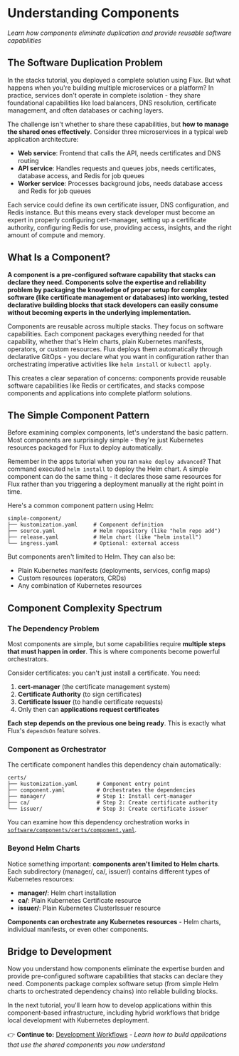 # Understanding Components

*Learn how components eliminate duplication and provide reusable software capabilities*

## The Software Duplication Problem

In the stacks tutorial, you deployed a complete solution using Flux. But what happens when you're building multiple microservices or a platform? In practice, services don't operate in complete isolation - they share foundational capabilities like load balancers, DNS resolution, certificate management, and often databases or caching layers.

The challenge isn't whether to share these capabilities, but **how to manage the shared ones effectively**. Consider three microservices in a typical web application architecture:

- **Web service**: Frontend that calls the API, needs certificates and DNS routing
- **API service**: Handles requests and queues jobs, needs certificates, database access, and Redis for job queues
- **Worker service**: Processes background jobs, needs database access and Redis for job queues

Each service could define its own certificate issuer, DNS configuration, and Redis instance. But this means every stack developer must become an expert in properly configuring cert-manager, setting up a certificate authority, configuring Redis for use, providing access, insights, and the right amount of compute and memory.

## What Is a Component?

**A component is a pre-configured software capability that stacks can declare they need. Components solve the expertise and reliability problem by packaging the knowledge of proper setup for complex software (like certificate management or databases) into working, tested declarative building blocks that stack developers can easily consume without becoming experts in the underlying implementation.**

Components are reusable across multiple stacks. They focus on software capabilities. Each component packages everything needed for that capability, whether that's Helm charts, plain Kubernetes manifests, operators, or custom resources. Flux deploys them automatically through declarative GitOps - you declare what you want in configuration rather than orchestrating imperative activities like `helm install` or `kubectl apply`.

This creates a clear separation of concerns: components provide reusable software capabilities like Redis or certificates, and stacks compose components and applications into complete platform solutions.

## The Simple Component Pattern

Before examining complex components, let's understand the basic pattern. Most components are surprisingly simple - they're just Kubernetes resources packaged for Flux to deploy automatically.

Remember in the apps tutorial when you ran `make deploy advanced`? That command executed `helm install` to deploy the Helm chart. A simple component can do the same thing - it declares those same resources for Flux rather than you triggering a deployment manually at the right point in time.

Here's a common component pattern using Helm:

```
simple-component/
├── kustomization.yaml     # Component definition
├── source.yaml            # Helm repository (like "helm repo add")
├── release.yaml           # Helm chart (like "helm install")
└── ingress.yaml           # Optional: external access
```

But components aren't limited to Helm. They can also be:
- Plain Kubernetes manifests (deployments, services, config maps)
- Custom resources (operators, CRDs)
- Any combination of Kubernetes resources

## Component Complexity Spectrum

### The Dependency Problem

Most components are simple, but some capabilities require **multiple steps that must happen in order**. This is where components become powerful orchestrators.

Consider certificates: you can't just install a certificate. You need:
1. **cert-manager** (the certificate management system)
2. **Certificate Authority** (to sign certificates)
3. **Certificate Issuer** (to handle certificate requests)
4. Only then can **applications request certificates**

**Each step depends on the previous one being ready**. This is exactly what Flux's `dependsOn` feature solves.

### Component as Orchestrator

The certificate component handles this dependency chain automatically:

```
certs/
├── kustomization.yaml      # Component entry point
├── component.yaml          # Orchestrates the dependencies
├── manager/                # Step 1: Install cert-manager
├── ca/                     # Step 2: Create certificate authority
└── issuer/                 # Step 3: Create certificate issuer
```

You can examine how this dependency orchestration works in [`software/components/certs/component.yaml`](../../software/components/certs/component.yaml).

### Beyond Helm Charts

Notice something important: **components aren't limited to Helm charts**. Each subdirectory (manager/, ca/, issuer/) contains different types of Kubernetes resources:
- **manager/**: Helm chart installation
- **ca/**: Plain Kubernetes Certificate resource
- **issuer/**: Plain Kubernetes ClusterIssuer resource

**Components can orchestrate any Kubernetes resources** - Helm charts, individual manifests, or even other components.

## Bridge to Development

Now you understand how components eliminate the expertise burden and provide pre-configured software capabilities that stacks can declare they need. Components package complex software setup (from simple Helm charts to orchestrated dependency chains) into reliable building blocks.

In the next tutorial, you'll learn how to develop applications within this component-based infrastructure, including hybrid workflows that bridge local development with Kubernetes deployment.

👉 **Continue to:** [Development Workflows](development.md) - *Learn how to build applications that use the shared components you now understand*
